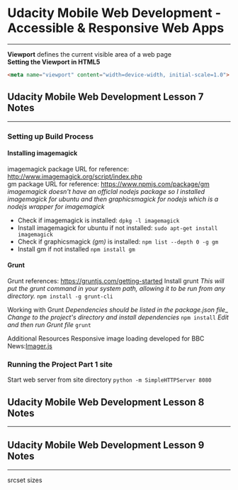 # Udacity Mobile Web Development - Accessible & Responsive Web Apps #
------------------------------------------------------------------------
__Viewport__ defines the current visible area of a web page  
__Setting the Viewport in HTML5__
```html
<meta name="viewport" content="width=device-width, initial-scale=1.0">
```

## Udacity Mobile Web Development Lesson 7 Notes
------------------------------------------------------------------------
### Setting up Build Process

#### Installing imagemagick  
imagemagick package URL for reference: http://www.imagemagick.org/script/index.php  
gm package URL for reference: https://www.npmjs.com/package/gm  
_imagemagick doesn't have an officlal nodejs package so I installed imagemagick for ubuntu and then
graphicsmagick for nodejs which is a nodejs wrapper for imagemagick_

- Check if imagemagick is installed: `dpkg -l imagemagick`  
- Install imagemagick for ubuntu if not installed: `sudo apt-get install imagemagick`  
- Check if graphicsmagick _(gm)_ is installed: `npm list --depth 0 -g gm`  
- Install gm if not installed `npm install gm`  

#### Grunt
Grunt references: https://gruntjs.com/getting-started 
Install grunt
_This will put the grunt command in your system path, allowing it to be run from any directory._
`npm install -g grunt-cli`

Working with Grunt
_Dependencies should be listed in the package.json file__
_Change to the project's directory and install dependencies_
`npm install`
_Edit and then run Grunt file_
`grunt`
 
Additional Resources
Responsive image loading developed for BBC News:[Imager.js](https://github.com/BBC-News/Imager.js/)

### Running the Project Part 1 site
Start web server from site directory
`python -m SimpleHTTPServer 8080`

## Udacity Mobile Web Development Lesson 8 Notes
------------------------------------------------------------------------

## Udacity Mobile Web Development Lesson 9 Notes
------------------------------------------------------------------------
srcset
sizes


